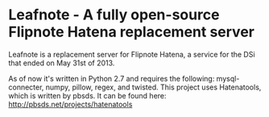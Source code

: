Leafnote - A fully open-source Flipnote Hatena replacement server
======

Leafnote is a replacement server for Flipnote Hatena, a service for the DSi that ended on May 31st of 2013.

As of now it's written in Python 2.7 and requires the following: mysql-connecter, numpy, pillow, regex, and twisted.
This project uses Hatenatools, which is written by pbsds. It can be found here: http://pbsds.net/projects/hatenatools
